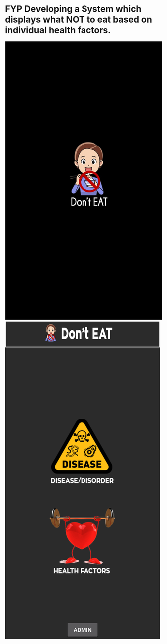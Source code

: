 # FYP Developing a System which displays what NOT to eat based on individual health factors.
![alt text](https://github.com/nareen1234/FYP_NOT_Eat/blob/master/Nareen_FYP/1.jpg)
![alt text](https://github.com/nareen1234/FYP_NOT_Eat/blob/master/Nareen_FYP/2.png)
